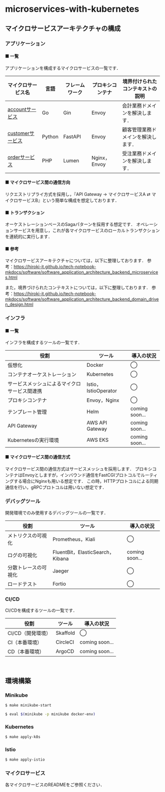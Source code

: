 # microservices-with-kubernetes

## マイクロサービスアーキテクチャの構成

### アプリケーション

#### ■ 一覧

アプリケーションを構成するマイクロサービスの一覧です．

| マイクロサービス名                                                                                         | 言語               | フレームワーク          | プロキシコンテナ         | 境界付けられたコンテキストの説明              |
|---------------------------------------------------------------------------------------------------|------------------|------------------|------------------|-------------------------------|
| [accountサービス](https://github.com/hiroki-it/microservices-with-kubernetes/tree/main/src/account)   | Go               | Gin              | Envoy            | 会計業務ドメインを解決します．               |
| [customerサービス](https://github.com/hiroki-it/microservices-with-kubernetes/tree/main/src/customer) | Python           | FastAPI          | Envoy            | 顧客管理業務ドメインを解決します．             |
| [orderサービス](https://github.com/hiroki-it/microservices-with-kubernetes/tree/main/src/order)       | PHP              | Lumen            | Nginx，Envoy      | 受注業務ドメインを解決します．               |

#### ■ マイクロサービス間の通信方向

リクエストリプライ方式を採用し，『API Gateway → マイクロサービスA ⇄ マイクロサービスB』という簡単な構成を想定しております．

#### ■ トランザクション

オーケストレーションベースのSagaパターンを採用する想定です．
オペレーションサービスを用意し，これが各マイクロサービスのローカルトランザクションを連続的に実行します．

#### ■ 参考

マイクロサービスアーキテクチャについては，以下に整理しております．
参考：https://hiroki-it.github.io/tech-notebook-mkdocs/software/software_application_architecture_backend_microservices.html

また，境界づけられたコンテキストについては，以下に整理しております．
参考：https://hiroki-it.github.io/tech-notebook-mkdocs/software/software_application_architecture_backend_domain_driven_design.html

### インフラ

#### ■ 一覧

インフラを構成するツールの一覧です．

| 役割                     | ツール                 | 導入の状況          |
|------------------------|---------------------|----------------|
| 仮想化                    | Docker              | ◯              |
| コンテナオーケストレーション         | Kubernetes          | ◯              |
| サービスメッシュによるマイクロサービス間連携 | Istio，IstioOperator | ◯              |
| プロキシコンテナ               | Envoy，Nginx         | ◯              |
| テンプレート管理               | Helm                | coming soon... |
| API Gateway            | AWS API Gateway     | coming soon... |
| Kubernetesの実行環境        | AWS EKS             | coming soon... |

#### ■ マイクロサービス間の通信方式

マイクロサービス間の通信方式はサービスメッシュを採用します．
プロキシコンテナはEnvoyとしますが，インバウンド通信をFastCGIプロトコルでルーティングする場合にNginxも用いる想定です．
この時，HTTPプロトコルによる同期通信を行い，gRPCプロトコルは用いない想定です．

### デバッグツール

開発環境でのみ使用するデバッグツールの一覧です．

| 役割               | ツール                             | 導入の状況      |
| ----------------- | --------------------------------- | --------------- |
| メトリクスの可視化     | Prometheus，Kiali               | ◯               |
| ログの可視化          | FluentBit，ElasticSearch，Kibana | coming soon...  |
| 分散トレースの可視化   | Jaeger                    　　　 | ◯               |
| ロードテスト         | Fortio                           | ◯               |

### CI/CD

CI/CDを構成するツールの一覧です．

| 役割                         | ツール               | 導入の状況      |
| ---------------------------- | -------------------- | --------------- |
| CI/CD（開発環境）              | Skaffold             | ◯               |
| CI（本番環境）                 | CircleCI               | coming soon... |
| CD（本番環境）                  | ArgoCD               | coming soon... |

<br>

## 環境構築

### Minikube

```bash
$ make minikube-start

$ eval $(minikube -p minikube docker-env)
```

### Kubernetes

```bash
$ make apply-k8s
```

### Istio

```bash
$ make apply-istio
```

### マイクロサービス

各マイクロサービスのREADMEをご参照ください．
